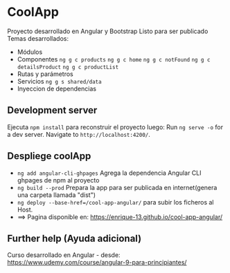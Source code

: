 # CoolApp
Proyecto desarrollado en Angular y Bootstrap
Listo para ser publicado
Temas desarrollados:
- Módulos
- Componentes
    `ng g c products`
    `ng g c home`
    `ng g c notFound`
    `ng g c detailsProduct`
    `ng g c productList`
- Rutas y parámetros
- Servicios
    `ng g s shared/data`
- Inyeccion de dependencias


## Development server
Ejecuta `npm install` para reconstruir el proyecto luego:
Run `ng serve -o` for a dev server. Navigate to `http://localhost:4200/`.


## Despliege coolApp
- `ng add angular-cli-ghpages` Agrega la dependencia Angular CLI ghpages de npm al proyecto
- `ng build --prod` Prepara la app para ser publicada en internet(genera una carpeta llamada "dist")
- `ng deploy --base-href=/cool-app-angular/` para subir los ficheros al Host.
- ==> Pagina disponible en: https://enrique-13.github.io/cool-app-angular/


## Further help (Ayuda adicional)
Curso desarrollado en Angular - desde: https://www.udemy.com/course/angular-9-para-principiantes/
